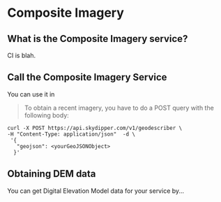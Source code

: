 # Composite Imagery

## What is the Composite Imagery service?

CI is blah.


## Call the Composite Imagery Service

You can use it in

> To obtain a recent imagery, you have to do a POST query with the following body:

```shell
curl -X POST https://api.skydipper.com/v1/geodescriber \
-H "Content-Type: application/json"  -d \
 '{
   "geojson": <yourGeoJSONObject>
  }'
```

## Obtaining DEM data

You can get Digital Elevation Model data for your service by...